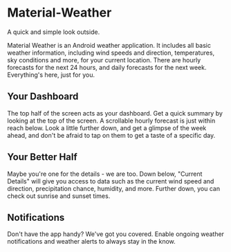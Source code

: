 # Material-Weather
A quick and simple look outside.

Material Weather is an Android weather application. It includes all basic weather information, including wind speeds and direction, 
temperatures, sky conditions and more, for your current location. There are hourly forecasts for the next 24 hours, and daily forecasts
for the next week. Everything's here, just for you.

## Your Dashboard
The top half of the screen acts as your dashboard. Get a quick summary by looking at the top of the screen. A scrollable hourly forecast is just within reach below. Look a little further down, and get a glimpse of the week ahead, and don't be afraid to tap on them to get a taste 
of a specific day.

## Your Better Half
Maybe you're one for the details - we are too. Down below, "Current Details" will give you access to data such as the current wind speed and direction, precipitation chance, humidity, and more. Further down, you can check out sunrise and sunset times. 

## Notifications
Don't have the app handy? We've got you covered. Enable ongoing weather notifications and weather alerts to always stay in the know.


